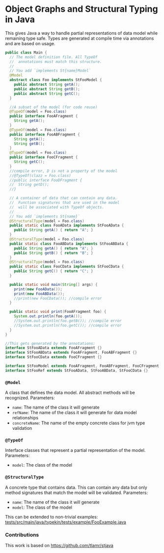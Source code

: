 # Object Graphs and Structural Typing in Java

This gives Java a way to handle partial representations of data model while remaining type safe. 
Types are generated at compile time via annotations and are based on usage.

```java
public class Main {
  // The model definition file. All TypeOf
  //  annotations must match this structure.
  //
  // You add `implements St{name}Model`
  @Model
  abstract class Foo implements StFooModel {
    public abstract String getA();
    public abstract String getB();
    public abstract String getC();
  }

  //A subset of the model (for code reuse)
  @TypeOf(model = Foo.class)
  public interface FooAFragment {
    String getA();
  }
  @TypeOf(model = Foo.class)
  public interface FooABFragment {
    String getA();
    String getB();
  }
  @TypeOf(model = Foo.class)
  public interface FooCFragment {
    String getC();
  }
  //compile error, D is not a property of the model
  //@TypeOf(clazz = Foo.class)
  //public interface FooDFragment {
  //  String getD();
  //}

  // A container of data that can contain any data.
  //  Function signatures that are used in the model
  //  will be associated with TypeOf objects.
  //
  // You add `implements St{name}`
  @StructuralType(model = Foo.class)
  public static class FooAData implements StFooAData {
    public String getA() { return "A"; }
  }
  @StructuralType(model = Foo.class)
  public static class FooABData implements StFooABData {
    public String getA() { return "A"; }
    public String getB() { return "B"; }
  }
  @StructuralType(model = Foo.class)
  public static class FooCData implements StFooCData {
    public String getC() { return "C"; }
  }

  public static void main(String[] args) {
    print(new FooAData());
    print(new FooABData());
    //print(new FooCData()); //compile error
  }

  public static void print(FooAFragment foo) {
    System.out.println(foo.getA());
    //System.out.println(foo.getB()); //compile error
    //System.out.println(foo.getC()); //compile error
  }
}

//This gets generated by the annotations:
interface StFooAData extends FooAFragment {}
interface StFooABData extends FooAFragment, FooABFragment {}
interface StFooCData extends FooCFragment {}

interface StFooModel extends FooAFragment, FooABFragment, FooCFragment {}
interface StFooRef extends StFooAData, StFooABData, StFooCData {}
```

### `@Model`
A class that defines the data model. All abstract methods will be recognized.
Parameters:
- `name`: The name of the class it will generate
- `refName`: The name of the class it will generate for data model relationships
- `concreteName`: The name of the empty concrete class for jvm type validation
### `@TypeOf`
Interface classes that represent a partial representation of the model. 
Parameters:
- `model`: The class of the model
### `@StructuralType`
A concrete type that contains data. This can contain any data but only method signatures 
that match the model will be validated.
Parameters:
- `name`: The name of the class it will generate
- `model`: The class of the model



This can be extended to non-trivial examples:
[tests/src/main/java/typekin/tests/example/FooExample.java](tests/src/main/java/typekin/tests/example/FooExample.java)

### Contributions
This work is based on https://github.com/tlamr/stjava
